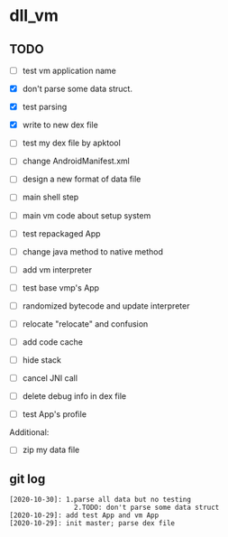 # dll_vm

## TODO
  + [ ] test vm application name
  + [x] don't parse some data struct.
  + [x] test parsing
  + [x] write to new dex file
  + [ ] test my dex file by apktool
  + [ ] change AndroidManifest.xml
  + [ ] design a new format of data file
  + [ ] main shell step
  + [ ] main vm code about setup system
  + [ ] test repackaged App
  + [ ] change java method to native method
  + [ ] add vm interpreter
  + [ ] test base vmp's App
  + [ ] randomized bytecode and update interpreter
  + [ ] relocate "relocate" and confusion
  + [ ] add code cache
  + [ ] hide stack
  + [ ] cancel JNI call
  + [ ] delete debug info in dex file
  + [ ] test App's profile
  
  
  Additional:
  + [ ] zip my data file
  

## git log
    [2020-10-30]: 1.parse all data but no testing 
                    2.TODO: don't parse some data struct
    [2020-10-29]: add test App and vm App
    [2020-10-29]: init master; parse dex file
